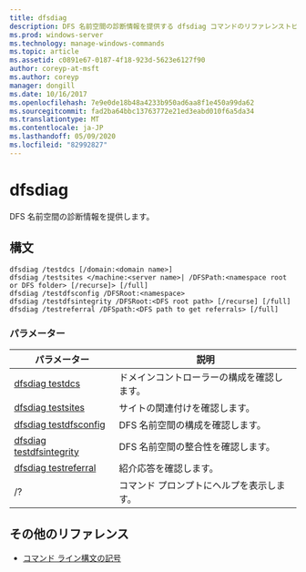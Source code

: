 ```yaml
---
title: dfsdiag
description: DFS 名前空間の診断情報を提供する dfsdiag コマンドのリファレンストピックです。
ms.prod: windows-server
ms.technology: manage-windows-commands
ms.topic: article
ms.assetid: c0891e67-0187-4f18-923d-5623e6127f90
author: coreyp-at-msft
ms.author: coreyp
manager: dongill
ms.date: 10/16/2017
ms.openlocfilehash: 7e9e0de18b48a4233b950ad6aa8f1e450a99da62
ms.sourcegitcommit: fad2ba64bbc13763772e21ed3eabd010f6a5da34
ms.translationtype: MT
ms.contentlocale: ja-JP
ms.lasthandoff: 05/09/2020
ms.locfileid: "82992827"
---
```

# <a name="dfsdiag"></a>dfsdiag

DFS 名前空間の診断情報を提供します。

## <a name="syntax"></a>構文

```
dfsdiag /testdcs [/domain:<domain name>]
dfsdiag /testsites </machine:<server name>| /DFSPath:<namespace root or DFS folder> [/recurse]> [/full]
dfsdiag /testdfsconfig /DFSRoot:<namespace>
dfsdiag /testdfsintegrity /DFSRoot:<DFS root path> [/recurse] [/full]
dfsdiag /testreferral /DFSpath:<DFS path to get referrals> [/full]
```

### <a name="parameters"></a>パラメーター

| パラメーター | 説明 |
| --------- | ----------- |
| [dfsdiag testdcs](dfsdiag-testdcs.md) | ドメインコントローラーの構成を確認します。 |
| [dfsdiag testsites](dfsdiag-testsites.md) | サイトの関連付けを確認します。 |
| [dfsdiag testdfsconfig](dfsdiag-testdfsconfig.md) | DFS 名前空間の構成を確認します。 |
| [dfsdiag testdfsintegrity](dfsdiag-testdfsintegrity.md) | DFS 名前空間の整合性を確認します。 |
| [dfsdiag testreferral](dfsdiag-testreferral.md) | 紹介応答を確認します。 |
| /? | コマンド プロンプトにヘルプを表示します。 |

## <a name="additional-references"></a>その他のリファレンス

- [コマンド ライン構文の記号](command-line-syntax-key.md)
